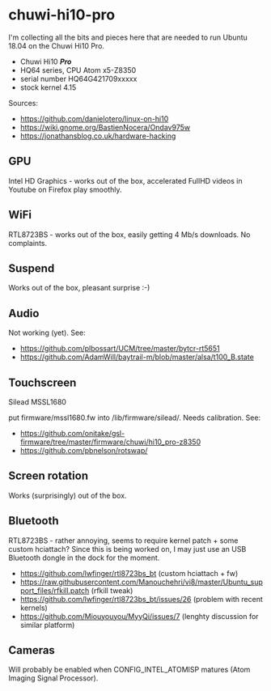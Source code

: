 # chuwi-hi10-pro

I'm collecting all the bits and pieces here that are needed to run Ubuntu 18.04 on the Chuwi Hi10 Pro.
  * Chuwi Hi10 ___Pro___
  * HQ64 series, CPU Atom x5-Z8350
  * serial number HQ64G421709xxxxx
  * stock kernel 4.15

Sources:
  * https://github.com/danielotero/linux-on-hi10
  * https://wiki.gnome.org/BastienNocera/Ondav975w
  * https://jonathansblog.co.uk/hardware-hacking

## GPU

Intel HD Graphics - works out of the box, accelerated FullHD videos in Youtube on Firefox play smoothly.

## WiFi

RTL8723BS - works out of the box, easily getting 4 Mb/s downloads. No complaints.

## Suspend

Works out of the box, pleasant surprise :-)

## Audio

Not working (yet). See:
  * https://github.com/plbossart/UCM/tree/master/bytcr-rt5651
  * https://github.com/AdamWill/baytrail-m/blob/master/alsa/t100_B.state

## Touchscreen

Silead MSSL1680

put firmware/mssl1680.fw into /lib/firmware/silead/. Needs calibration. See:
  * https://github.com/onitake/gsl-firmware/tree/master/firmware/chuwi/hi10_pro-z8350
  * https://github.com/pbnelson/rotswap/
  
## Screen rotation

Works (surprisingly) out of the box.

## Bluetooth

RTL8723BS - rather annoying, seems to require kernel patch + some custom hciattach? Since this is being worked on, I may just use an USB Bluetooth dongle in the dock for the moment.
  * https://github.com/lwfinger/rtl8723bs_bt (custom hciattach + fw)
  * https://raw.githubusercontent.com/Manouchehri/vi8/master/Ubuntu_support_files/rfkill.patch (rfkill tweak)
  * https://github.com/lwfinger/rtl8723bs_bt/issues/26 (problem with recent kernels)
  * https://github.com/Miouyouyou/MyyQi/issues/7 (lenghty discussion for similar platform)

## Cameras

Will probably be enabled when CONFIG_INTEL_ATOMISP matures (Atom Imaging Signal Processor).
